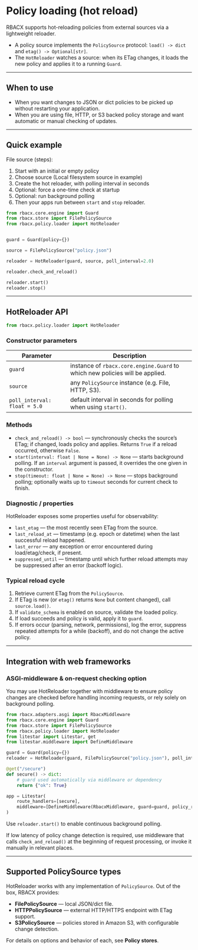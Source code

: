 # Policy loading (hot reload)

RBACX supports hot-reloading policies from external sources via a lightweight reloader.

- A policy source implements the `PolicySource` protocol:
  `load() -> dict` and `etag() -> Optional[str]`.
- The `HotReloader` watches a source: when its ETag changes, it loads the new policy and applies it to a running `Guard`.

---

## When to use

- When you want changes to JSON or dict policies to be picked up without restarting your application.
- When you are using file, HTTP, or S3 backed policy storage and want automatic or manual checking of updates.

---

## Quick example
File source (steps):
1) Start with an initial or empty policy
2) Choose source (Local filesystem source in example)
3) Create the hot reloader, with polling interval in seconds
4) Optional: force a one-time check at startup
5) Optional: run background polling
6) Then your apps run between `start` and `stop` reloader.

```python
from rbacx.core.engine import Guard
from rbacx.store import FilePolicySource
from rbacx.policy.loader import HotReloader


guard = Guard(policy={})

source = FilePolicySource("policy.json")

reloader = HotReloader(guard, source, poll_interval=2.0)

reloader.check_and_reload()

reloader.start()
reloader.stop()
```
---

## HotReloader API

```python
from rbacx.policy.loader import HotReloader
```

### Constructor parameters

| Parameter | Description |
| --- | --- |
| `guard` | instance of `rbacx.core.engine.Guard` to which new policies will be applied. |
| `source` | any `PolicySource` instance (e.g. File, HTTP, S3). |
| `poll_interval: float = 5.0` | default interval in seconds for polling when using `start()`. |

### Methods

- `check_and_reload() -> bool` — synchronously checks the source’s ETag; if changed, loads policy and applies. Returns `True` if a reload occurred, otherwise `False`.
- `start(interval: float | None = None) -> None` — starts background polling. If an `interval` argument is passed, it overrides the one given in the constructor.
- `stop(timeout: float | None = None) -> None` — stops background polling; optionally waits up to `timeout` seconds for current check to finish.

### Diagnostic / properties

HotReloader exposes some properties useful for observability:

- `last_etag` — the most recently seen ETag from the source.
- `last_reload_at` — timestamp (e.g. epoch or datetime) when the last successful reload happened.
- `last_error` — any exception or error encountered during load/etag/check, if present.
- `suppressed_until` — timestamp until which further reload attempts may be suppressed after an error (backoff logic).

### Typical reload cycle

1. Retrieve current ETag from the `PolicySource`.
2. If ETag is new (or `etag()` returns `None` but content changed), call `source.load()`.
3. If `validate_schema` is enabled on source, validate the loaded policy.
4. If load succeeds and policy is valid, apply it to `guard`.
5. If errors occur (parsing, network, permissions), log the error, suppress repeated attempts for a while (backoff), and do not change the active policy.

---

## Integration with web frameworks

### ASGI-middleware & on-request checking option

You may use HotReloader together with middleware to ensure policy changes are checked before handling incoming requests, or rely solely on background polling.

```python
from rbacx.adapters.asgi import RbacxMiddleware
from rbacx.core.engine import Guard
from rbacx.store import FilePolicySource
from rbacx.policy.loader import HotReloader
from litestar import Litestar, get
from litestar.middleware import DefineMiddleware

guard = Guard(policy={})
reloader = HotReloader(guard, FilePolicySource("policy.json"), poll_interval=2.0)

@get("/secure")
def secure() -> dict:
    # guard used automatically via middleware or dependency
    return {"ok": True}

app = Litestar(
    route_handlers=[secure],
    middleware=[DefineMiddleware(RbacxMiddleware, guard=guard, policy_reloader=reloader)],
)
```

Use `reloader.start()` to enable continuous background polling.

If low latency of policy change detection is required, use middleware that calls `check_and_reload()` at the beginning of request processing, or invoke it manually in relevant places.

---

## Supported PolicySource types

HotReloader works with any implementation of `PolicySource`. Out of the box, RBACX provides:

- **FilePolicySource** — local JSON/dict file.
- **HTTPPolicySource** — external HTTP/HTTPS endpoint with ETag support.
- **S3PolicySource** — policies stored in Amazon S3, with configurable change detection.

For details on options and behavior of each, see **Policy stores**.

